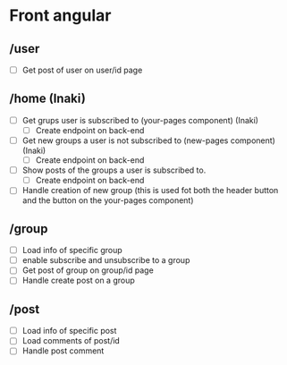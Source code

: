 # Front angular

## /user

- [ ] Get post of user on user/id page

## /home (Inaki)

- [ ] Get grups user is subscribed to (your-pages component) (Inaki)
  - [ ] Create endpoint on back-end
- [ ] Get new groups a user is not subscribed to (new-pages component) (Inaki)
  - [ ] Create endpoint on back-end
- [ ] Show posts of the groups a user is subscribed to.
  - [ ] Create endpoint on back-end
- [ ] Handle creation of new group (this is used fot both the header button and the button on the your-pages component)

## /group

- [ ] Load info of specific group
- [ ] enable subscribe and unsubscribe to a group
- [ ] Get post of group on group/id page
- [ ] Handle create post on a group

## /post

- [ ] Load info of specific post
- [ ] Load comments of post/id
- [ ] Handle post comment
